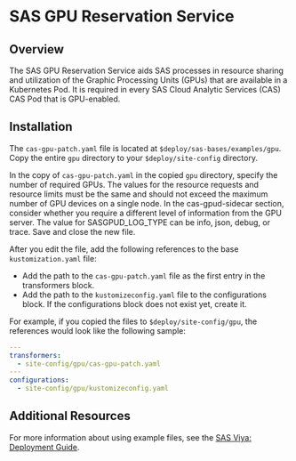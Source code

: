 # SAS GPU Reservation Service

## Overview

The SAS GPU Reservation Service aids SAS processes in resource sharing and
utilization of the Graphic Processing Units (GPUs) that are available in a
Kubernetes Pod. It is required in every SAS Cloud Analytic Services (CAS) CAS
Pod that is GPU-enabled.

## Installation

The `cas-gpu-patch.yaml` file is located at `$deploy/sas-bases/examples/gpu`.
Copy the entire `gpu` directory to your `$deploy/site-config` directory.

In the copy of `cas-gpu-patch.yaml` in the copied `gpu` directory, specify the
number of required GPUs. The values for the resource requests and resource
limits must be the same and should not exceed the maximum number of GPU devices
on a single node. In the cas-gpud-sidecar section, consider whether you require
a different level of information from the GPU server. The value for
SASGPUD_LOG_TYPE can be info, json, debug, or trace. Save and close the new
file.

After you edit the file, add the following references to the base
`kustomization.yaml` file:

- Add the path to the `cas-gpu-patch.yaml` file as the first entry in the
  transformers block.
- Add the path to the `kustomizeconfig.yaml` file to the configurations block.
  If the configurations block does not exist yet, create it.

For example, if you copied the files to `$deploy/site-config/gpu`, the
references would look like the following sample:

```yaml
---
transformers:
  - site-config/gpu/cas-gpu-patch.yaml
---
configurations:
  - site-config/gpu/kustomizeconfig.yaml
```

## Additional Resources

For more information about using example files, see the
[SAS Viya: Deployment Guide](http://documentation.sas.com/?softwareId=mysas&softwareVersion=prod&docsetId=dplyml0phy0dkr&docsetTarget=titlepage.htm).
